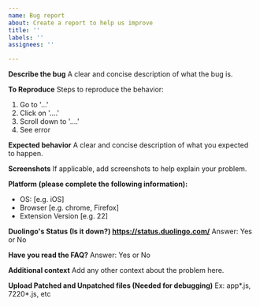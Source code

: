 ```yaml
---
name: Bug report
about: Create a report to help us improve
title: ''
labels: ''
assignees: ''

---
```


**Describe the bug**
A clear and concise description of what the bug is.

**To Reproduce**
Steps to reproduce the behavior:
1. Go to '...'
2. Click on '....'
3. Scroll down to '....'
4. See error

**Expected behavior**
A clear and concise description of what you expected to happen.

**Screenshots**
If applicable, add screenshots to help explain your problem.

**Platform (please complete the following information):**
 - OS: [e.g. iOS]
 - Browser [e.g. chrome, Firefox]
 - Extension Version [e.g. 22]

**Duolingo's Status (Is it down?) https://status.duolingo.com/**
Answer: Yes or No

**Have you read the FAQ?**
Answer: Yes or No

**Additional context**
Add any other context about the problem here.

**Upload Patched and Unpatched files (Needed for debugging)**
Ex: app*.js, 7220*.js, etc
